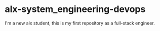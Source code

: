 # alx-system_engineering-devops
I'm a new alx student, this is my first repository as a full-stack engineer.
